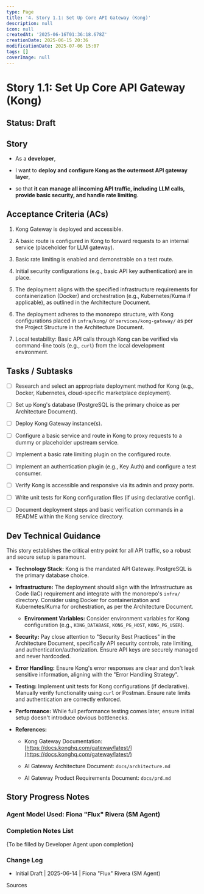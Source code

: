 ```yaml
---
type: Page
title: '4. Story 1.1: Set Up Core API Gateway (Kong)'
description: null
icon: null
createdAt: '2025-06-16T01:36:18.678Z'
creationDate: 2025-06-15 20:36
modificationDate: 2025-07-06 15:07
tags: []
coverImage: null
---
```


# Story 1.1: Set Up Core API Gateway (Kong)

## Status: Draft

## Story

- As a **developer**,

- I want to **deploy and configure Kong as the outermost API gateway layer**,

- so that **it can manage all incoming API traffic, including LLM calls, provide basic security, and handle rate limiting**.

## Acceptance Criteria (ACs)

1. Kong Gateway is deployed and accessible.

2. A basic route is configured in Kong to forward requests to an internal service (placeholder for LLM gateway).

3. Basic rate limiting is enabled and demonstrable on a test route.

4. Initial security configurations (e.g., basic API key authentication) are in place.

5. The deployment aligns with the specified infrastructure requirements for containerization (Docker) and orchestration (e.g., Kubernetes/Kuma if applicable), as outlined in the Architecture Document.

6. The deployment adheres to the monorepo structure, with Kong configurations placed in `infra/kong/` or `services/kong-gateway/` as per the Project Structure in the Architecture Document.

7. Local testability: Basic API calls through Kong can be verified via command-line tools (e.g., `curl`) from the local development environment.

## Tasks / Subtasks

- [ ] Research and select an appropriate deployment method for Kong (e.g., Docker, Kubernetes, cloud-specific marketplace deployment).

- [ ] Set up Kong's database (PostgreSQL is the primary choice as per Architecture Document).

- [ ] Deploy Kong Gateway instance(s).

- [ ] Configure a basic service and route in Kong to proxy requests to a dummy or placeholder upstream service.

- [ ] Implement a basic rate limiting plugin on the configured route.

- [ ] Implement an authentication plugin (e.g., Key Auth) and configure a test consumer.

- [ ] Verify Kong is accessible and responsive via its admin and proxy ports.

- [ ] Write unit tests for Kong configuration files (if using declarative config).

- [ ] Document deployment steps and basic verification commands in a README within the Kong service directory.

## Dev Technical Guidance

This story establishes the critical entry point for all API traffic, so a robust and secure setup is paramount.

- **Technology Stack:** Kong is the mandated API Gateway. PostgreSQL is the primary database choice.

- **Infrastructure:** The deployment should align with the Infrastructure as Code (IaC) requirement and integrate with the monorepo's `infra/` directory. Consider using Docker for containerization and Kubernetes/Kuma for orchestration, as per the Architecture Document.

    - **Environment Variables:** Consider environment variables for Kong configuration (e.g., `KONG_DATABASE`, `KONG_PG_HOST`, `KONG_PG_USER`).

- **Security:** Pay close attention to "Security Best Practices" in the Architecture Document, specifically API security controls, rate limiting, and authentication/authorization. Ensure API keys are securely managed and never hardcoded.

- **Error Handling:** Ensure Kong's error responses are clear and don't leak sensitive information, aligning with the "Error Handling Strategy".

- **Testing:** Implement unit tests for Kong configurations (if declarative). Manually verify functionality using `curl` or Postman. Ensure rate limits and authentication are correctly enforced.

- **Performance:** While full performance testing comes later, ensure initial setup doesn't introduce obvious bottlenecks.

- **References:**

    - Kong Gateway Documentation: [https://docs.konghq.com/gateway/latest/](https://docs.konghq.com/gateway/latest/)

    - AI Gateway Architecture Document: `docs/architecture.md`

    - AI Gateway Product Requirements Document: `docs/prd.md`

## Story Progress Notes

### Agent Model Used: Fiona "Flux" Rivera (SM Agent)

### Completion Notes List

{To be filled by Developer Agent upon completion}

### Change Log

- Initial Draft | 2025-06-14 | Fiona "Flux" Rivera (SM Agent)

Sources


